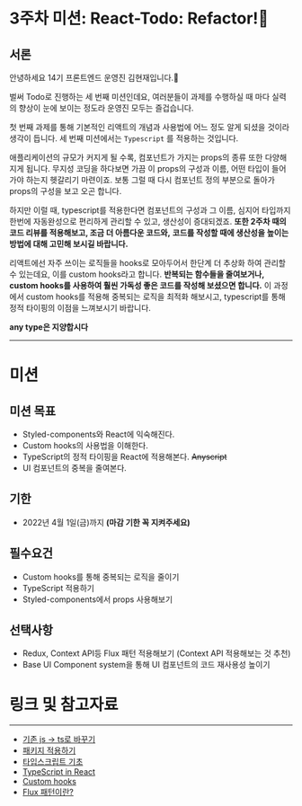 # 3주차 미션: React-Todo: Refactor!💌

## 서론
안녕하세요 14기 프론트엔드 운영진 김현재입니다.🤗

벌써 Todo로 진행하는 세 번째 미션인데요, 여러분들이 과제를 수행하실 때 마다 실력의 향상이 눈에 보이는 정도라 운영진 모두는 즐겁습니다.

첫 번째 과제를 통해 기본적인 리액트의 개념과 사용법에 어느 정도 알게 되셨을 것이라 생각이 듭니다.
세 번째 미션에서는 `Typescript` 를 적용하는 것입니다.

애플리케이션의 규모가 커지게 될 수록, 컴포넌트가 가지는 props의 종류 또한 다양해지게 됩니다.
무지성 코딩을 하다보면 가끔 이 props의 구성과 이름, 어떤 타입이 들어가야 하는지 헷갈리기 마련이죠.
보통 그럴 때 다시 컴포넌트 정의 부분으로 돌아가 props의 구성을 보고 오곤 합니다.

하지만 이럴 때, typescript를 적용한다면 컴포넌트의 구성과
그 이름, 심지어 타입까지 한번에 자동완성으로 편리하게 관리할 수 있고, 생산성이 증대되겠죠.
**또한 2주차 때의 코드 리뷰를 적용해보고, 조금 더 아름다운 코드와,**
**코드를 작성할 때에 생산성을 높이는 방법에 대해 고민해 보시길 바랍니다.**

리액트에선 자주 쓰이는 로직들을 hooks로 모아두어서 한단계 더 추상화 하여 관리할 수 있는데요, 이를 custom hooks라고 합니다.
**반복되는 함수들을 줄여보거나, custom hooks를 사용하여 훨씬 가독성 좋은 코드를 작성해 보셨으면 합니다.**
이 과정에서 custom hooks를 적용해 중복되는 로직을 최적화 해보시고, typescript를 통해 정적 타이핑의 이점을 느껴보시기 바랍니다.

**any type은 지양합시다**

---

# 미션

## 미션 목표
- Styled-components와 React에 익숙해진다.
- Custom hooks의 사용법을 이해한다.
- TypeScript의 정적 타이핑을 React에 적용해본다. ~~Anyscript~~
- UI 컴포넌트의 중복을 줄여본다.

## 기한
- 2022년 4월 1일(금)까지 **(마감 기한 꼭 지켜주세요)**

## 필수요건
- Custom hooks를 통해 중복되는 로직을 줄이기
- TypeScript 적용하기
- Styled-components에서 props 사용해보기

## 선택사항
- Redux, Context API등 Flux 패턴 적용해보기 (Context API 적용해보는 것 추천)
- Base UI Component system을 통해 UI 컴포넌트의 코드 재사용성 높이기

# 링크 및 참고자료
---

- [기존 js -> ts로 바꾸기](https://hini7.tistory.com/148)
- [패키지 적용하기](https://flowkater.io/frontend/setup-styled-components/)
- [타입스크립트 기초](https://joshua1988.github.io/ts/intro.html)
- [TypeScript in React](https://react.vlpt.us/using-typescript/02-ts-react-basic.html)
- [Custom hooks](https://ko.reactjs.org/docs/hooks-custom.html)
- [Flux 패턴이란?](https://velog.io/@huurray/React%EC%9D%98-%ED%83%84%EC%83%9D%EA%B3%BC-Flux-%ED%8C%A8%ED%84%B4%EC%97%90-%EB%8C%80%ED%95%98%EC%97%AC)